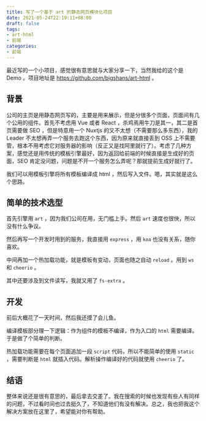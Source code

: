 ```yaml
---
title: 写了一个基于 art 的静态网页模块化项目
date: 2021-05-24T22:19:11+08:00
draft: false
tags:
- art-html
- 前端
categories:
- 前端
---
```


最近写的一个小项目，感觉很有意思就与大家分享一下，当然我给的这个是 Demo 。项目地址是 https://github.com/bigshans/art-html 。

## 背景

公司的主页是用静态网页写的，主要是用来展示，但是分很多个页面，页面间有几个公用的组件。首先不考虑用 Vue 或者 React ，杀鸡焉用牛刀是其一，其二是首页需要做 SEO ，但是特意用一个 Nuxtjs 的又不太想（不需要那么多东西），我的 Leader 不太想再弄一个服务去跑这个东西，因为原来就直接丢到 OSS 上不需要管，根本不用考虑它对服务器的影响（反正又是找阿里就行了）。考虑了几种方案，感觉还是用传统的模板引擎最好，因为返回给前端的时候直接是生成好的页面，SEO 肯定没问题，问题是不开一个服务怎么弄呢？那就提前生成好就行了。

我们可以用模板引擎将所有模板编译成 html ，然后写入文件。嗯，其实就是这么个思路。

## 简单的技术选型

首先引擎用 `art` ，因为我们公司在用，无门槛上手。然后 `art` 速度也很快，所以没有什么争议。

然后再写一个开发时用到的服务，我直接用 `express` ，用 `koa` 也没有关系，随你喜欢。

中间再加一个热加载功能，就是模板有变动，页面也随之自动 `reload` 。用到 `ws` 和 `cheerio` 。

其中还要涉及到文件读写，我就又用了 `fs-extra` 。

## 开发

前后大概花了一天时间，然后我还摸了会儿鱼。

编译模板部分理一下逻辑：作为组件的模板不编译，作为入口的 `html` 需要编译。于是做了个简单的判断。

热加载功能需要在每个页面追加一段 `script` 代码，所以不能简单的使用 `static` ，需要判断是 `html` 就插入代码。解析操作编译好的代码就使用 `cheerio` 了。

## 结语

整体来说还是很有意思的，最后拿去交差了。我在搜索的时候也发现有些人有同样的问题，不过看时间也过去挺久了，不知道他们有没有解决。总之，我也把我这个解决方案放在这里了，希望能对你有帮助。

